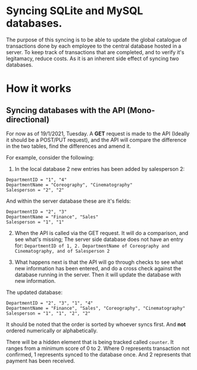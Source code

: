 # Syncing SQLite and MySQL databases.
The purpose of this syncing is to be able to update the global catalogue of transactions done by each employee to the central database hosted in a server. To keep track of transactions that are completed, and to verify it's legitamacy, reduce costs. As it is an inherent side effect of syncing two databases.

# How it works
## Syncing databases with the API (Mono-directional)
For now as of 19/1/2021, Tuesday. A __GET__ request is made to the API (Ideally it should be a POST/PUT request), and the API will compare the difference in the two tables, find the differences and amend it.  

For example, consider the following:
1. In the local database 2 new entries has been added by salesperson 2:
```
DepartmentID = "1", "4"
DepartmentName = "Coreography", "Cinematography"
Salesperson = "2", "2"
```
And within the server database these are it's fields:
```
DepartmentID = "2", "3"
DepartmentName = "Finance", "Sales"
Salesperson = "1", "1"
```
2. When the API is called via the GET request. It will do a comparison, and see what's missing; The server side database does not have an entry for: `DepartmentID of 1, 2. DepartmentName of Coreography and Cinematography, and of Salesperson 2`  

3. What happens next is that the API will go through checks to see what new information has been entered, and do a cross check against the database running in the server. Then it will update the database with new information.

The updated database:
```
DepartmentID = "2", "3", "1", "4"
DepartmentName = "Finance", "Sales", "Coreography", "Cinematography"
Salesperson = "1", "1", "2", "2"
```
It should be noted that the order is sorted by whoever syncs first. And __not__ ordered numerically or alphabetically.

There will be a hidden element that is being tracked called `counter`. It ranges from a minimum score of 0 to 2. Where 0 represents transaction not confirmed, 1 represents synced to the database once. And 2 represents that payment has been received.
